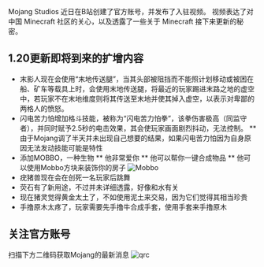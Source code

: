 Mojang Studios 近日在B站创建了官方账号，并发布了入驻视频。
视频表达了对中国 Minecraft 社区的关心，以及透露了一些关于 Minecraft 接下来更新的秘密。
## 1.20更新即将到来的扩增内容
* 末影人现在会使用“末地传送腿”，当其头部被阻挡而不能照计划移动或被困在船、矿车等载具上时，会使用末地传送腿，将最近的玩家踢进末路之地的虚空中，若玩家不在末地维度则将其传送至末地并使其掉入虚空，以表示对卑鄙的两格人的愤怒。
* 闪电苦力怕增加格斗技能，被称为“闪电苦力怕拳”，该拳伤害极高（同监守者），并同时赋予2.5秒的电击效果，其会使玩家画面剧烈抖动，无法控制。
** 由于Mojang调了半天并未出现自己想要的结果，如果闪电苦力怕因为自身原因无法发动技能可能是特性
* 添加MOBBO，一种生物
** 他非常爱你
** 他可以帮你一键合成物品
** 他可以使用Mobbo方块来装饰你的房子
![Mobbo](https://www.lightbeacon.top/pnh/newsimgs/Normal/Mobbo.png "Mobbo")
* 疣猪兽现在会在创死一名玩家后跳舞
* 荧石有了新用途，不过并未详细透露，好像和水有关
* 现在猪灵觉得黄金太土了，不如使用泥土来交易，因为它们觉得其相当珍贵
* 手撸原木太疼了，玩家需要先手撸牛合成手套，使用手套来手撸原木
## 关注官方账号
扫描下方二维码获取Mojang的最新消息
![qrc](https://www.lightbeacon.top/pnh/newsimgs/Normal/qrc.png "官方账号")